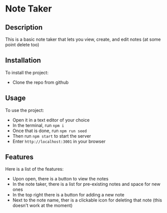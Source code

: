 # Note Taker

## Description
This is a basic note taker that lets you view, create, and edit notes (at some point delete too)

## Installation
To install the project:
- Clone the repo from github

## Usage
To use the project:
- Open it in a text editor of your choice
- In the terminal, run `npm i`
- Once that is done, run `npm run seed`
- Then run `npm start` to start the server
- Enter `http://localhost:3001` in your browser

## Features
Here is a list of the features:
- Upon open, there is a button to view the notes
- In the note taker, there is a list for pre-existing notes and space for new ones
- In the top right there is a button for adding a new note
- Next to the note name, ther is a clickable icon for deleting that note (this doesn't work at the moment)